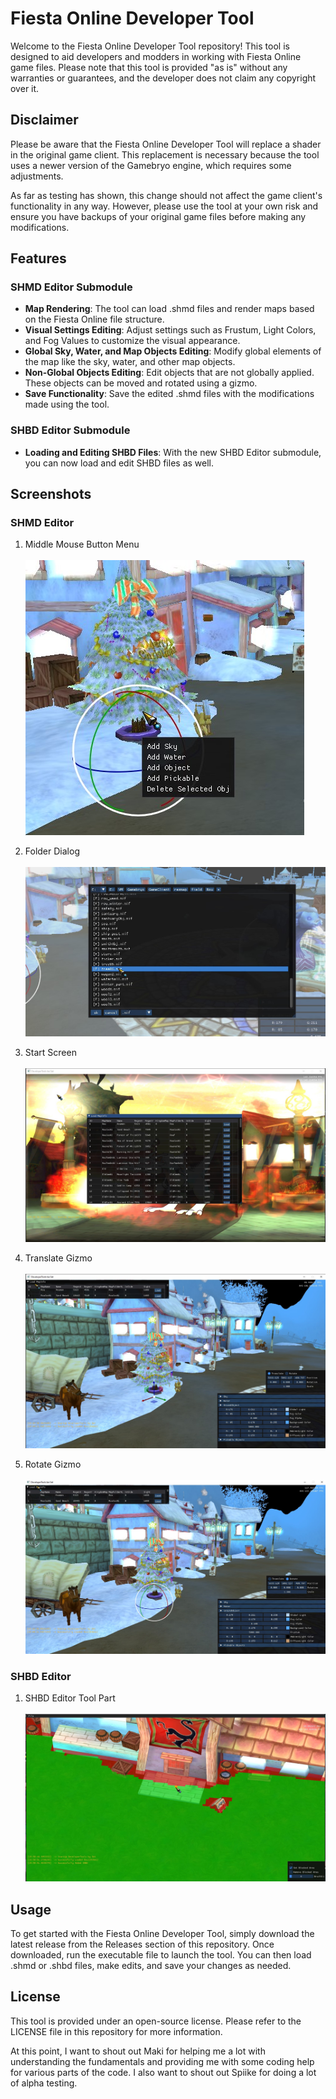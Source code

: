 # Fiesta Online Developer Tool

Welcome to the Fiesta Online Developer Tool repository! This tool is designed to aid developers and modders in working with Fiesta Online game files. Please note that this tool is provided "as is" without any warranties or guarantees, and the developer does not claim any copyright over it.

## Disclaimer

Please be aware that the Fiesta Online Developer Tool will replace a shader in the original game client. This replacement is necessary because the tool uses a newer version of the Gamebryo engine, which requires some adjustments. 

As far as testing has shown, this change should not affect the game client's functionality in any way. However, please use the tool at your own risk and ensure you have backups of your original game files before making any modifications.


## Features

### SHMD Editor Submodule

- **Map Rendering**: The tool can load .shmd files and render maps based on the Fiesta Online file structure.
- **Visual Settings Editing**: Adjust settings such as Frustum, Light Colors, and Fog Values to customize the visual appearance.
- **Global Sky, Water, and Map Objects Editing**: Modify global elements of the map like the sky, water, and other map objects.
- **Non-Global Objects Editing**: Edit objects that are not globally applied. These objects can be moved and rotated using a gizmo.
- **Save Functionality**: Save the edited .shmd files with the modifications made using the tool.

### SHBD Editor Submodule

- **Loading and Editing SHBD Files**: With the new SHBD Editor submodule, you can now load and edit SHBD files as well.

## Screenshots

### SHMD Editor

1. Middle Mouse Button Menu<br></br>
   ![Middle Mouse Button Menu](./Images/PopUp.jpg)

2. Folder Dialog<br></br>
   ![Folder Dialog](./Images/AddPickable.jpg)

3. Start Screen<br></br>
   ![Start Screen](./Images/StartScreen.jpg)

4. Translate Gizmo<br></br>
   ![Translate Gizmo](./Images/Translate.jpg)

5. Rotate Gizmo<br></br>
   ![Rotate Gizmo](./Images/Rotate.jpg)

### SHBD Editor

1. SHBD Editor Tool Part<br></br>
   ![SHBD Editor](./Images/SHBD.jpg)

## Usage

To get started with the Fiesta Online Developer Tool, simply download the latest release from the Releases section of this repository. Once downloaded, run the executable file to launch the tool. You can then load .shmd or .shbd files, make edits, and save your changes as needed.

## License

This tool is provided under an open-source license. Please refer to the LICENSE file in this repository for more information.


At this point, I want to shout out Maki for helping me a lot with understanding the fundamentals and providing me with some coding help for various parts of the code. I also want to shout out Spiike for doing a lot of alpha testing.
